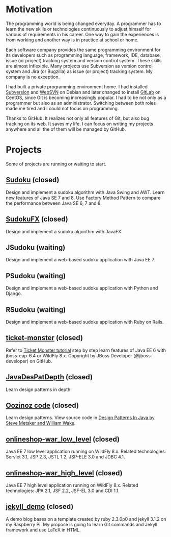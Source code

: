 # Motivation
The programming world is being changed everyday. A programmer has to learn the new skills or technologies continuously to adjust himself for various of requirements in his career. One way to gain the experiences is from working and another way is in practice at school or home.

Each software company provides the same programming environment for its developers such as programming language, framework, IDE, database, issue (or project) tracking system and version control system. These skills are almost inflexible. Many projects use Subversion as version control system and Jira (or Bugzilla) as issue (or project) tracking system. My company is no exception.

I had built a private programming environment home. I had installed [Subversion](https://subversion.apache.org/) and [WebSVN](http://www.websvn.info) on Debian and later changed to install [GitLab](https://about.gitlab.com/) on CentOS, since Git is becoming increasingly popular. I had to be not only as a programmer but also as an administrator. Switching between both roles made me tired and I could not focus on programming.

Thanks to GitHub. It realizes not only all features of Git, but also bug tracking on its web. It saves my life. I can focus on writing my projects anywhere and all the of them will be managed by GitHub.

# Projects
Some of projects are running or waiting to start.

## [Sudoku](https://github.com/Pferdchen/sudoku) (closed)
Design and implement a sudoku algorithm with Java Swing and AWT. Learn new features of Java SE 7 and 8. Use Factory Method Pattern to compare the performance between Java SE 6, 7 and 8.

## [SudokuFX](https://github.com/Pferdchen/sudoku) (closed)
Design and implement a sudoku algorithm with JavaFX.

## JSudoku (waiting)
Design and implement a web-based sudoku application with Java EE 7.

## PSudoku (waiting)
Design and implement a web-based sudoku application with Python and Django.

## RSudoku (waiting)
Design and implement a web-based sudoku application with Ruby on Rails.

## [ticket-monster](https://github.com/Pferdchen/javaee6) (closed)
Refer to [Ticket Monster tutorial](http://www.jboss.org/ticket-monster/) step by step learn features of Java EE 6 with jboss-eap-6.4 or WildFly 8.x. Copyright by JBoss Developer (@jboss-developer) on GitHub.

## [JavaDesPatDepth](https://github.com/Pferdchen/designpatterns) (closed)
Learn design patterns in depth.

## [Oozinoz code](https://github.com/Pferdchen/designpatterns) (closed)
Learn design patterns. View source code in [Design Patterns In Java by Steve Metsker and William Wake](http://xp123.com/oozinoz/designpatternsinjava.htm).

## [onlineshop-war_low_level](https://github.com/Pferdchen/prodevjavaee7) (closed)
Java EE 7 low level application running on WildFly 8.x. Related technologies: Servlet 3.1, JSP 2.3, JSTL 1.2, JSP-ELE 3.0 and JDBC 4.1.

## [onlineshop-war_high_level](https://github.com/Pferdchen/prodevjavaee7) (closed)
Java EE 7 high level application running on WildFly 8.x. Related technologies: JPA 2.1, JSF 2.2, JSF-EL 3.0 and CDI 1.1.

## [jekyll_demo](https://github.com/Pferdchen/jekyll_demo) (closed)
A demo blog bases on a template created by ruby 2.3.0p0 and jekyll 3.1.2 on my Raspberry Pi. My propose is going to learn Git commands and Jekyll framework and use LaTeX in HTML.
